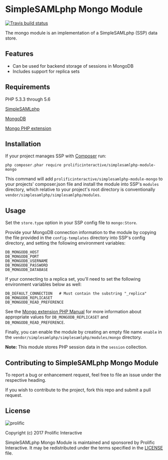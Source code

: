 # SimpleSAMLphp Mongo Module

[![Travis build status](https://img.shields.io/travis/prolificinteractive/PROJECT_NAME.svg?style=flat-square)](https://travis-ci.org/prolificinteractive/PROJECT_NAME)

The mongo module is an implementation of a SimpleSAMLphp (SSP) data store.   

## Features

- Can be used for backend storage of sessions in MongoDB
- Includes support for replica sets

## Requirements

PHP 5.3.3 through 5.6 

[SimpleSAMLphp](https://simplesamlphp.org/)

[MongoDB](https://www.mongodb.com/)

[Mongo PHP extension](http://php.net/manual/en/book.mongo.php)

## Installation

If your project manages SSP with [Composer](https://getcomposer.org/) run:
```
php composer.phar require prolificinteractive/simplesamlphp-module-mongo
```
This command will add `prolificinteractive/simplesamlphp-module-mongo` to your projects' composer.json file and install the module 
into SSP's `modules` directory, which relative to your project's root directory is conventionally `vendor/simplesamlphp/simplesamlphp/modules`.

## Usage

Set the `store.type` option in your SSP config file to `mongo:Store`.

Provide your MongoDB connection information to the module by copying the file provided in the `config-templates` directory into SSP's config directory, and setting the following environment variables:
```
DB_MONGODB_HOST
DB_MONGODB_PORT
DB_MONGODB_USERNAME
DB_MONGODB_PASSWORD
DB_MONGODB_DATABASE
``` 

If your connecting to a replica set, you'll need to set the following environment variables below as well:
```
DB_DEFAULT_CONNECTION   # Must contain the substring "_replica"
DB_MONGODB_REPLICASET
DB_MONGODB_READ_PREFERENCE
```
See the [Mongo extension PHP Manual](http://php.net/manual/en/mongo.manual.php) for more information about appropriate values for `DB_MONGODB_REPLICASET` and `DB_MONGODB_READ_PREFERENCE`. 

Finally, you can enable the module by creating an empty file name `enable` in the `vendor/simplesamlphp/simplesamlphp/modules/mongo` directory.

**Note:** This module stores PHP session data in the `session` collection. 

## Contributing to SimpleSAMLphp Mongo Module

To report a bug or enhancement request, feel free to file an issue under the respective heading.

If you wish to contribute to the project, fork this repo and submit a pull request.

## License

![prolific](https://s3.amazonaws.com/prolificsitestaging/logos/Prolific_Logo_Full_Color.png)

Copyright (c) 2017 Prolific Interactive

SimpleSAMLphp Mongo Module is maintained and sponsored by Prolific Interactive. It may be redistributed under the terms specified in the [LICENSE] file.

[LICENSE]: ./LICENSE
